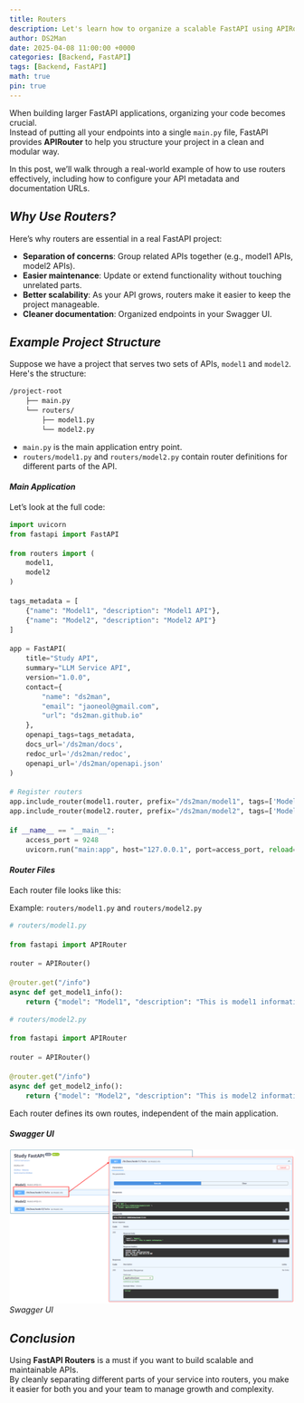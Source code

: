 ```yaml
---
title: Routers
description: Let's learn how to organize a scalable FastAPI using APIRouter.
author: DS2Man
date: 2025-04-08 11:00:00 +0000
categories: [Backend, FastAPI]
tags: [Backend, FastAPI]
math: true
pin: true
---
```


When building larger FastAPI applications, organizing your code becomes crucial.  
Instead of putting all your endpoints into a single `main.py` file, FastAPI provides **APIRouter** to help you structure your project in a clean and modular way.

In this post, we’ll walk through a real-world example of how to use routers effectively, including how to configure your API metadata and documentation URLs.

## *Why Use Routers?*

Here’s why routers are essential in a real FastAPI project:
- **Separation of concerns**: Group related APIs together (e.g., model1 APIs, model2 APIs).
- **Easier maintenance**: Update or extend functionality without touching unrelated parts.
- **Better scalability**: As your API grows, routers make it easier to keep the project manageable.
- **Cleaner documentation**: Organized endpoints in your Swagger UI.

## *Example Project Structure*

Suppose we have a project that serves two sets of APIs, `model1` and `model2`.  
Here's the structure:

```bash
/project-root
    ├── main.py
    └── routers/
        ├── model1.py
        └── model2.py
```

- `main.py` is the main application entry point.
- `routers/model1.py` and `routers/model2.py` contain router definitions for different parts of the API.

#### *Main Application*

Let’s look at the full code:

```python
import uvicorn
from fastapi import FastAPI

from routers import (
    model1,
    model2
)

tags_metadata = [
    {"name": "Model1", "description": "Model1 API"},
    {"name": "Model2", "description": "Model2 API"}
]

app = FastAPI(
    title="Study API",
    summary="LLM Service API",
    version="1.0.0",
    contact={
        "name": "ds2man",
        "email": "jaoneol@gmail.com",
        "url": "ds2man.github.io"
    },
    openapi_tags=tags_metadata,
    docs_url='/ds2man/docs',
    redoc_url='/ds2man/redoc',
    openapi_url='/ds2man/openapi.json'
)

# Register routers
app.include_router(model1.router, prefix="/ds2man/model1", tags=['Model1'])
app.include_router(model2.router, prefix="/ds2man/model2", tags=['Model2'])

if __name__ == "__main__":
    access_port = 9248
    uvicorn.run("main:app", host="127.0.0.1", port=access_port, reload=True)
```

#### *Router Files*

Each router file looks like this:

Example: `routers/model1.py` and `routers/model2.py`

```python
# routers/model1.py

from fastapi import APIRouter

router = APIRouter()

@router.get("/info")
async def get_model1_info():
    return {"model": "Model1", "description": "This is model1 information."}
```

```python
# routers/model2.py

from fastapi import APIRouter

router = APIRouter()

@router.get("/info")
async def get_model2_info():
    return {"model": "Model2", "description": "This is model2 information."}
```

Each router defines its own routes, independent of the main application.

#### *Swagger UI*

![Swagger UI](/assets/img/fastapi/2025-04-08-FastAPI2_1.png)
_Swagger UI_

## *Conclusion*

Using **FastAPI Routers** is a must if you want to build scalable and maintainable APIs.  
By cleanly separating different parts of your service into routers, you make it easier for both you and your team to manage growth and complexity.